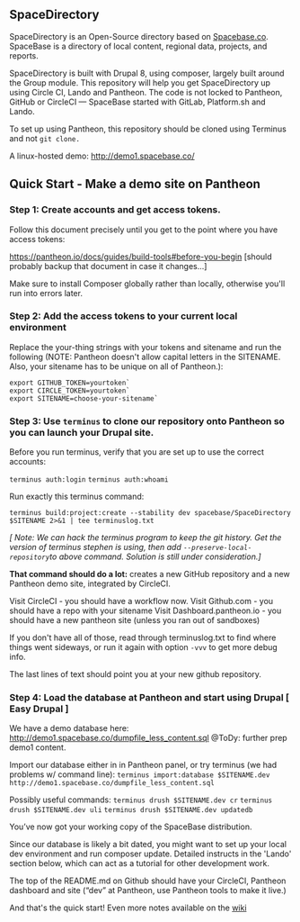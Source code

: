 ## SpaceDirectory

SpaceDirectory is an Open-Source directory based on <a href="https://spacebase.co">Spacebase.co</a>. SpaceBase is a directory of local content, regional data, projects, and reports. 

SpaceDirectory is built with Drupal 8, using composer, largely built around the Group module. This repository will help you get SpaceDirectory up using Circle CI, Lando and Pantheon. The code is not locked to Pantheon, GitHub or CircleCI — SpaceBase started with GitLab, Platform.sh and Lando.

To set up using Pantheon, this repository should be cloned using Terminus and not `git clone.` 

A linux-hosted demo: http://demo1.spacebase.co/


## Quick Start - Make a demo site on Pantheon

### Step 1: Create accounts and get access tokens.

Follow this document precisely until you get to the point where you have access tokens:

https://pantheon.io/docs/guides/build-tools#before-you-begin  [should probably backup that document in case it changes...]

Make sure to install Composer globally rather than locally, otherwise you'll run into errors later.


### Step 2: Add the access tokens to your current local environment

Replace the your-thing strings with your tokens and sitename and run the following (NOTE: Pantheon doesn't allow capital letters in the SITENAME. Also, your sitename has to be unique on all of Pantheon.):

```
export GITHUB_TOKEN=yourtoken`
export CIRCLE_TOKEN=yourtoken`
export SITENAME=choose-your-sitename`
```

### Step 3: Use `terminus` to clone our repository onto Pantheon so you can launch your Drupal site.

Before you run terminus, verify that you are set up to use the correct accounts:

`terminus auth:login`
`terminus auth:whoami`

Run exactly this terminus command:

`terminus build:project:create --stability dev spacebase/SpaceDirectory $SITENAME 2>&1 | tee terminuslog.txt`

*[ Note: We can hack the terminus program to keep the git history. Get the version of terminus stephen is using, then add `--preserve-local-repository`to above command. Solution is still under consideration.]*

**That command should do a lot:** creates a new GitHub repository and a new Pantheon demo site, integrated by CircleCI.

Visit CircleCI - you should have a workflow now.
Visit Github.com - you should have a repo with your sitename
Visit Dashboard.pantheon.io - you should have a new pantheon site (unless you ran out of sandboxes)

If you don't have all of those, read through terminuslog.txt to find where things went sideways, or run it again with option  `-vvv` to get more debug info.

The last lines of text should point you at your new github repository.

### Step 4: Load the database at Pantheon and start using Drupal [ Easy Drupal ]

We have a demo database here:
http://demo1.spacebase.co/dumpfile_less_content.sql
@ToDy: further prep demo1 content.

Import our database either in in Pantheon panel, or try terminus (we had problems w/ command line):
`terminus import:database $SITENAME.dev http://demo1.spacebase.co/dumpfile_less_content.sql`

Possibly useful commands:
`terminus drush $SITENAME.dev cr`
`terminus drush $SITENAME.dev uli`
`terminus drush $SITENAME.dev updatedb`

You’ve now got your working copy of the SpaceBase distribution.

Since our database is likely a bit dated, you might want to set up your local dev environment and run composer update. Detailed instructs in the 'Lando' section
below, which can act as a tutorial for other development work.

The top of the README.md on Github should have your CircleCI, Pantheon dashboard and site (“dev” at Pantheon, use Pantheon tools to make it live.)



And that's the quick start! Even more notes available on the [wiki](https://github.com/spacebase/SpaceDirectory/wiki)


